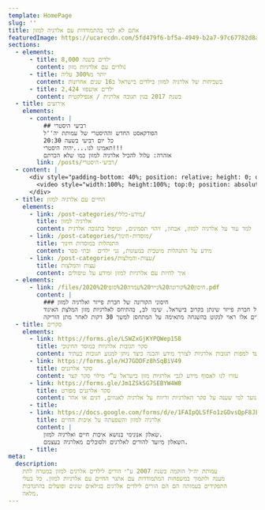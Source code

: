```yaml
---
template: HomePage
slug: ''
title: אתם לא לבד בהתמודדות עם אלרגיה למזון
featuredImage: https://ucarecdn.com/5fd479f6-bf5a-4949-b2a7-97c67782d8ad/
sections:
  - elements:
      - title: 8,000 ילדים בשנה
        content: נולדים עם אלרגיות מזון
      - title: יותר מ300% עליה
        content: בשכיחות של אלרגיה למזון בילדים בישראל ב16 שנים אחרונות
      - title: 2,424 ילדים אושפזו
        content: בשנת 2017 בגין תגובה אלרגית / אנפילקטית
  - title: אירועים
    elements:
      - content: |
          ## רביעי היסטרי
          הפודקאסט החדש וההיסטרי של עמותת יה''ל  
          כל יום רביעי בשעה 20:30  
          תאמינו לנו....יהיה היסטרי!!!  
          אזהרה: עלול להכיל אלרגיה למזון כמו שלא הכרתם
        link: /posts/רביעי-היסטרי/
  - content: |
      <div style="padding-bottom: 40%; position: relative; height: 0; overflow: hidden;">
        <video style="width:100%; height:100%; top:0; position: absolute; right: 0;" src="/images/סרטון הזרקה.mp4" controls controlslist="nodownload"></video>
      </div>
  - title: החיים עם אלרגיה למזון
    elements:
      - link: /post-categories/מידע-כללי/
        title: אלרגיה למזון
        content: למד עוד על אלרגיה למזון, אבחון, זיהוי תסמינים, וטיפול בתגובה אלרגית
      - link: /post-categories/מוסדות-חינוך/
        title: התנהלות במוסדות חינוך
        content: מידע על התנהלות מיטבית במעונות, גני ילדים  ובתי ספר
      - link: /post-categories/עצות-והמלצות/
        title: עצות והמלצות
        content: איך לחיות עם אלרגיות למזון וּמידע על טיפולים
  - elements:
      - link: /files/2020%20חיסון%20קורונה%20נייר%20עמדה%20סופי.pdf
        content: |
          ### חיסוני הקורונה של חברת פייזר ואלרגיה למזון
          מצורף נייר העמדה של איגוד הרופאים האלרגולוגים המתייחס לחיסון של חברת פייזר שינתן בקרוב בישראל. שימו לב, בהתיחס לאלרגיות מזון המלצת האיגוד:  
          במטופלים עם רקע אלרגי למזון, אלרגנים נשאפים, חרקים, לטקס וכיוב' יש המלצה לקבל את החיסון. במקרים אלו ראוי לנקוט בהשגחה מתאימה על המתחסן למשך 30 דקות לאחר מתן הזריקה.
  - title: סקרים
    elements:
      - link: https://forms.gle/LSWZxGjKYPQWep158
        title: סקר תגובות אלרגיות במוסד החינוכי
        content: סקר זה מיועד למפות תגובות אלרגיות לצורך מידע והבנה כיצד ניתן למנוע תגובות בעתיד
      - link: https://forms.gle/HJ7GDDFz8hSqBiV49
        title: סקר אלרגנים
        content: עזרו לנו לאסוף מידע לגבי אלרגיות מזון בישראל ע“י מילוי סקר קצר
      - link: https://forms.gle/Jm1ZSkSG7SEBYW4W8
        title: סקר אלרגנים מפורט
        content: הסקר נועד למי שענה על סקר האלרגיות ודיווח על אלרגיה לאגוזים, דגים או אחר
      - title:
      - link: https://docs.google.com/forms/d/e/1FAIpQLSfFo1zGDvsQpF8JFLMoGtKKy-zwMiPkHlmpvBQRbiaOCPeBjg/viewform?vc=0&c=0&w=1&flr=0
        title: אלרגיה למזון והשפעתה על איכות החיים
        content: |
          שאלון אנונימי בנושא איכות חיים ואלרגיה למזון.  
          השאלון מיועד להורים לאלרגים ולסובלים מאלרגיה בעצמם.
      - title:
meta:
  description:
    עמותת יה״ל הוקמה בשנת 2007 ע"י הורים לילדים אלרגים למזון במטרה לתת
    מענה ולתמוך במשפחות המתמודדות עם אתגר החיים עם אלרגיות למזון. כל בעלי
    התפקידים בעמותה הם הם הורים לילדים אלרגים בגילאים שונים ופועלים בהתנדבות
    מלאה.
---
```

